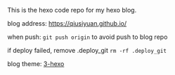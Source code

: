 This is the hexo code repo for my hexo blog.

blog address: https://qiusiyuan.github.io/

when push: `git push origin` to avoid push to blog repo

if deploy failed, remove .deploy_git
`rm -rf .deploy_git`

blog theme: [3-hexo](https://github.com/yelog/hexo-theme-3-hexo)